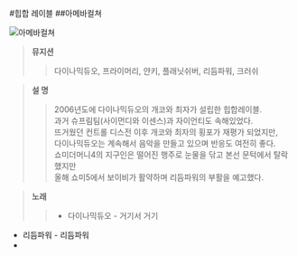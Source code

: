 #힙합 레이블
##아메바컬쳐 

![아메바컬쳐](http://fimg2.pann.com/new/download.jsp?FileID=31242070)  

>**뮤지션**
>>  다이나믹듀오, 프라이머리, 얀키, 플래닛쉬버, 리듬파워, 크러쉬  

>**설  명**
>>  2006년도에 다이나믹듀오의 개코와 최자가 설립한 힙합레이블.  
과거 슈프림팀(사이먼디와 이센스)과 자이언티도 속해있었다.  
뜨거웠던 컨트롤 디스전 이후 개코와 최자의 횡포가 재평가 되었지만,  
다이나믹듀오는 계속해서 음악을 만들고 있으며 반응도 여전히 좋다.  
쇼미더머니4의 지구인은 떨어진 행주로 눈물을 닦고 본선 문턱에서 탈락 했지만  
올해 쇼미5에서 보이비가 활약하며 리듬파워의 부활을 예고했다.

>**노래**
>>* 다이나믹듀오 - 거기서 거기
* 리듬파워 - 리듬파워
* 
